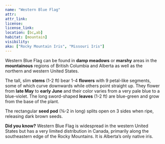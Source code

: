 ```yaml
--- 
name: "Western Blue Flag"
attr: 
attr_link: 
license: 
license_link: 
location: [bc,ab]
habitat: [mountain]
visibility:  
aka: ["Rocky Mountain Iris", "Missouri Iris"]
---
```

Western Blue Flag can be found in **damp meadows** or **marshy** areas in the **mountainous** regions of British Columbia and Alberta as well as the northern and western United States.

The tall, slim **stems** (1-2 ft) bear 1-4 **flowers** with 9 petal-like segments, some of which curve downwards while others point straight up. They flower from **late May** to **early June** and their color varies from a very pale blue to a blue-violet. The long sword-shaped **leaves** (1-2 ft) are blue-green and grow from the base of the plant.

The rectangular **seed pod** (¾-2 in long) splits open on 3 sides when ripe, releasing dark brown seeds.

**Did you know?** Western Blue Flag is widespread in the western United States but has a very limited distribution in Canada, primarily along the southeastern edge of the Rocky Mountains. It is Alberta’s only native iris.
